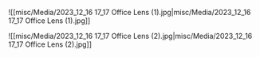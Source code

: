 ![[misc/Media/2023_12_16 17_17 Office Lens (1).jpg|misc/Media/2023_12_16 17_17 Office Lens (1).jpg]]

![[misc/Media/2023_12_16 17_17 Office Lens (2).jpg|misc/Media/2023_12_16 17_17 Office Lens (2).jpg]]